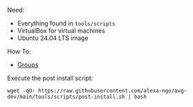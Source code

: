 Need:
- Everything found in `tools/scripts`
- VirtualBox for virtual machines
- Ubuntu 24.04 LTS image


How To:
- [Groups](./how-to/groups.md)

Execute the post install script:

```
wget -qO- https://raw.githubusercontent.com/alexa-ngo/avg-dev/main/tools/scripts/post-install.sh | bash

```